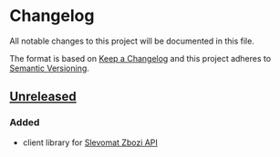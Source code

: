 # Changelog
All notable changes to this project will be documented in this file.

The format is based on [Keep a Changelog](http://keepachangelog.com/en/1.0.0/)
and this project adheres to [Semantic Versioning](http://semver.org/spec/v2.0.0.html).

## [Unreleased]

### Added
- client library for [Slevomat Zbozi API](https://www.slevomat.cz/partner/zbozi-api#komunikace-slevomat-partner)

[Unreleased]: https://github.com/Mixit-cz/zbozi_api_ruby/compare/dcdd34d37ae702fcbb7175e8783d282dcaeb45f9...HEAD
